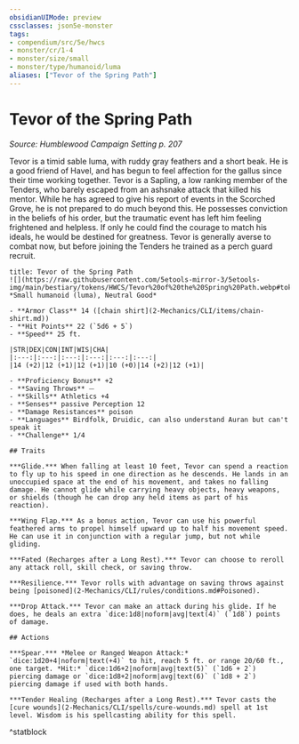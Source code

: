 ```yaml
---
obsidianUIMode: preview
cssclasses: json5e-monster
tags:
- compendium/src/5e/hwcs
- monster/cr/1-4
- monster/size/small
- monster/type/humanoid/luma
aliases: ["Tevor of the Spring Path"]
---
```

# Tevor of the Spring Path
*Source: Humblewood Campaign Setting p. 207*  

Tevor is a timid sable luma, with ruddy gray feathers and a short beak. He is a good friend of Havel, and has begun to feel affection for the gallus since their time working together. Tevor is a Sapling, a low ranking member of the Tenders, who barely escaped from an ashsnake attack that killed his mentor. While he has agreed to give his report of events in the Scorched Grove, he is not prepared to do much beyond this. He possesses conviction in the beliefs of his order, but the traumatic event has left him feeling frightened and helpless. If only he could find the courage to match his ideals, he would be destined for greatness. Tevor is generally averse to combat now, but before joining the Tenders he trained as a perch guard recruit.

```ad-statblock
title: Tevor of the Spring Path
![](https://raw.githubusercontent.com/5etools-mirror-3/5etools-img/main/bestiary/tokens/HWCS/Tevor%20of%20the%20Spring%20Path.webp#token)
*Small humanoid (luma), Neutral Good*

- **Armor Class** 14 ([chain shirt](2-Mechanics/CLI/items/chain-shirt.md))
- **Hit Points** 22 (`5d6 + 5`)
- **Speed** 25 ft.

|STR|DEX|CON|INT|WIS|CHA|
|:---:|:---:|:---:|:---:|:---:|:---:|
|14 (+2)|12 (+1)|12 (+1)|10 (+0)|14 (+2)|12 (+1)|

- **Proficiency Bonus** +2
- **Saving Throws** ⏤
- **Skills** Athletics +4
- **Senses** passive Perception 12
- **Damage Resistances** poison
- **Languages** Birdfolk, Druidic, can also understand Auran but can't speak it
- **Challenge** 1/4

## Traits

***Glide.*** When falling at least 10 feet, Tevor can spend a reaction to fly up to his speed in one direction as he descends. He lands in an unoccupied space at the end of his movement, and takes no falling damage. He cannot glide while carrying heavy objects, heavy weapons, or shields (though he can drop any held items as part of his reaction).

***Wing Flap.*** As a bonus action, Tevor can use his powerful feathered arms to propel himself upward up to half his movement speed. He can use it in conjunction with a regular jump, but not while gliding.

***Fated (Recharges after a Long Rest).*** Tevor can choose to reroll any attack roll, skill check, or saving throw.

***Resilience.*** Tevor rolls with advantage on saving throws against being [poisoned](2-Mechanics/CLI/rules/conditions.md#Poisoned).

***Drop Attack.*** Tevor can make an attack during his glide. If he does, he deals an extra `dice:1d8|noform|avg|text(4)` (`1d8`) points of damage.

## Actions

***Spear.*** *Melee or Ranged Weapon Attack:* `dice:1d20+4|noform|text(+4)` to hit, reach 5 ft. or range 20/60 ft., one target. *Hit:* `dice:1d6+2|noform|avg|text(5)` (`1d6 + 2`) piercing damage or `dice:1d8+2|noform|avg|text(6)` (`1d8 + 2`) piercing damage if used with both hands.

***Tender Healing (Recharges after a Long Rest).*** Tevor casts the [cure wounds](2-Mechanics/CLI/spells/cure-wounds.md) spell at 1st level. Wisdom is his spellcasting ability for this spell.
```
^statblock